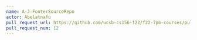 ```yaml
---
name: A-J-FooterSourceRepo
actor: Abelatnafu
pull_request_url: https://github.com/ucsb-cs156-f22/f22-7pm-courses/pull/12
pull_request_num: 12
---
```

